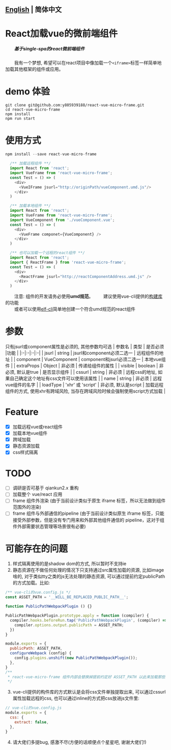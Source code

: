 ## [English](./README.md) | 简体中文

# React加载vue的微前端组件
##### &emsp;&emsp;基于single-spa的react微前端组件
&emsp;&emsp;我有一个梦想, 希望可以在react项目中像加载一个```<iframe>```标签一样简单地加载其他框架的组件或应用。
</br>

# demo 体验
```
git clone git@github.com:y805939188/react-vue-micro-frame.git
cd react-vue-micro-frame
npm install
npm run start
```


# 使用方式
```js
npm install --save react-vue-micro-frame
```
```js
  /** 加载远程组件 **/
  import React from 'react';
  import VueFrame from 'react-vue-micro-frame';
  const Test = () => (
    <div>
      <VueIFrame jsurl="http://originPath/vueComponent.umd.js"/>
    </div>
  )
```
```js
  /** 加载本地组件 **/
  import React from 'react';
  import VueFrame from 'react-vue-micro-frame';
  import VueComponent from './vueComponent.vue';
  const Test = () => (
    <div>
      <VueFrame componet={VueComponent} />
    </div>
  )
```
```js
  /** 也可以加载一个远程的react组件 **/
  import React from 'react';
  import { ReactFrame } from 'react-vue-micro-frame';
  const Test = () => (
    <div>
      <ReactFrame jsurl="http://reactComponentAddress.umd.js" />
    </div>
  )
```
&emsp;&emsp;注意: 组件的开发请务必使用**umd规范**。
&emsp;&emsp;建议使用vue-cli提供的<a href="https://cli.vuejs.org/zh/guide/build-targets.html#%E5%BA%94%E7%94%A8" target="_blank">构建库</a>的功能</br>
&emsp;&emsp;或者可以使用<a href="https://github.com/y805939188/elf-cli" target="_blank">elf-cli</a>简单地创建一个符合umd规范的react组件
</br>

# 参数
只有jsurl或component属性是必须的, 其他参数均可选
| 参数名 | 类型 | 是否必须 |功能 |
|:-|:-|:-|:-|
| jsurl | string | jsurl和component必须二选一 | 远程组件的地址 |
| component | VueComponent | component和jsurl必须二选一 | 本地vue组件 |
| extraProps | Object | 非必须 | 传递给组件的属性 |
| visible | boolean | 非必须, 默认是true | 是否显示组件 |
| cssurl | string | 非必须 | 远程css的地址, 如果自己确定这个地址有css文件可以使用该属性 |
| name | string | 非必须 | 远程vue组件的名字 |
| loadType | 'xhr' 或 'script' | 非必须, 默认是script | 加载远程组件的方式, 使用xhr有跨域风险, 当存在跨域风险时候会强制使用script方式加载 |

# Feature
- [x] 加载远程vue或react组件
- [x] 加载本地vue组件
- [x] 跨域加载
- [x] 静态资源加载
- [x] css样式隔离

# TODO
- [ ] 调研是否可基于 qiankun2.x 重构
- [ ] 加载整个 vue/react 应用
- [ ] frame 组件外渲染 (由于当前设计类似于原生 iframe 标签，所以无法做到组件范围外的渲染)
- [ ] frame 组件与外部通信的pipeline (由于当前设计类似原生 iframe 标签，只能接受外部参数，但是没有专门用来和外部其他组件通信的 pipeline，这对于组件外部需要状态管理等场景很有必要)

# 可能存在的问题
1. 样式隔离使用的是shadow dom的方式, 所以暂时不支持ie
2. 静态资源在不做任何处理的情况下只支持通过src属性加载的资源, 比如image啥的, 对于类似tty之类的js无法处理的静态资源, 可以通过提前约定publicPath的方式加载。比如:
```js
/** vue-cli的vue.config.js */
const ASSET_PATH = '__WILL_BE_REPLACED_PUBLIC_PATH__';

function PublicPathWebpackPlugin () {}

PublicPathWebpackPlugin.prototype.apply = function (compiler) {
  compiler.hooks.beforeRun.tap('PublicPathWebpackPlugin', (compiler) => {
    compiler.options.output.publicPath = ASSET_PATH;
  })
}

module.exports = {
  publicPath: ASSET_PATH,
  configureWebpack (config) {
    config.plugins.unshift(new PublicPathWebpackPlugin());
  },
}
/**
 * react-vue-micro-frame 组件内部会替换掉提前约定好 ASSET_PATH 以此来加载那些非src属性加载的静态资源
 */

```
3. vue-cli提供的构件库的方式默认是会将css文件单独提取出来, 可以通过cssurl属性加载远程的css, 也可以通过inline的方式把css放进js文件里:
```js
// vue-cli的vue.config.js
module.exports = {
  css: {
    extract: false,
  },
}
```
4. 请大佬们多提bug, 感激不尽(方便的话顺便点个星星吧, 谢谢大佬们!)

